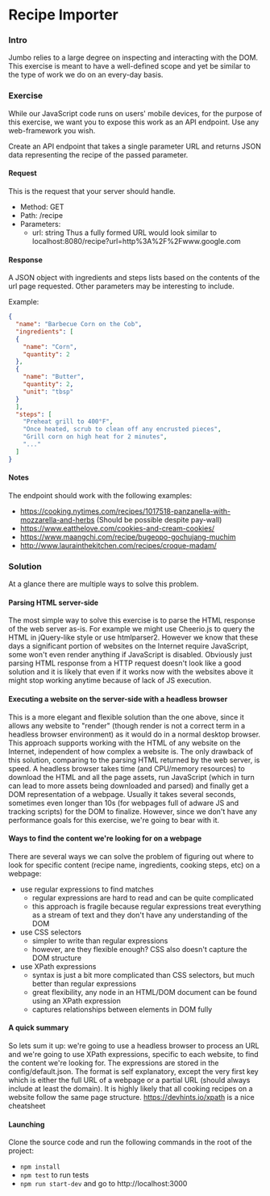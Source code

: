 # Recipe Importer
### Intro
Jumbo relies to a large degree on inspecting and interacting with the DOM.
This exercise is meant to have a well-defined scope and yet be similar to the type of work we do on an every-day basis.

### Exercise
While our JavaScript code runs on users' mobile devices, for the purpose of this exercise, we want you to expose this work as an API endpoint. Use any web-framework you wish.

Create an API endpoint that takes a single parameter URL and returns JSON data representing the recipe of the passed parameter.

#### Request
This is the request that your server should handle.

- Method: GET
- Path: /recipe
- Parameters:
  - url: string
Thus a fully formed URL would look similar to localhost:8080/recipe?url=http%3A%2F%2Fwww.google.com

#### Response
A JSON object with ingredients and steps lists based on the contents of the url page requested. Other parameters may be interesting to include.

Example:

```json
{
  "name": "Barbecue Corn on the Cob",
  "ingredients": [
  {
    "name": "Corn",
    "quantity": 2
  },
  {
    "name": "Butter",
    "quantity": 2,
    "unit": "tbsp"
  }
  ],
  "steps": [
    "Preheat grill to 400°F",
    "Once heated, scrub to clean off any encrusted pieces",
    "Grill corn on high heat for 2 minutes",
    "..."
  ]
}
```

#### Notes
The endpoint should work with the following examples:
- https://cooking.nytimes.com/recipes/1017518-panzanella-with-mozzarella-and-herbs (Should be possible despite pay-wall)
- https://www.eatthelove.com/cookies-and-cream-cookies/
- https://www.maangchi.com/recipe/bugeopo-gochujang-muchim
- http://www.laurainthekitchen.com/recipes/croque-madam/

### Solution
At a glance there are multiple ways to solve this problem.

#### Parsing HTML server-side
The most simple way to solve this exercise is to parse the HTML response of the web server as-is. For example we might use Cheerio.js to query the HTML in jQuery-like style or use htmlparser2. However we know that these days a significant portion of websites on the Internet require JavaScript, some won't even render anything if JavaScript is disabled. Obviously just parsing HTML response from a HTTP request doesn't look like a good solution and it is likely that even if it works now with the websites above it might stop working anytime because of lack of JS execution.

#### Executing a website on the server-side with a headless browser
This is a more elegant and flexible solution than the one above, since it allows any website to "render" (though render is not a correct term in a headless browser environment) as it would do in a normal desktop browser. This approach supports working with the HTML of any website on the Internet, independent of how complex a website is.
The only drawback of this solution, comparing to the parsing HTML returned by the web server, is speed. A headless browser takes time (and CPU/memory resources) to download the HTML and all the page assets, run JavaScript (which in turn can lead to more assets being downloaded and parsed) and finally get a DOM representation of a webpage. Usually it takes several seconds, sometimes even longer than 10s (for webpages full of adware JS and tracking scripts) for the DOM to finalize. However, since we don't have any performance goals for this exercise, we're going to bear with it.

#### Ways to find the content we're looking for on a webpage
There are several ways we can solve the problem of figuring out where to look for specific content (recipe name, ingredients, cooking steps, etc) on a webpage:

  - use regular expressions to find matches
    - regular expressions are hard to read and can be quite complicated
    - this approach is fragile because regular expressions treat everything as a stream of text and they don't have any understanding of the DOM
  - use CSS selectors
    - simpler to write than regular expressions
    - however, are they flexible enough? CSS also doesn't capture the DOM structure
  - use XPath expressions
    - syntax is just a bit more complicated than CSS selectors, but much better than regular expressions
    - great flexibility, any node in an HTML/DOM document can be found using an XPath expression
    - captures relationships between elements in DOM fully

#### A quick summary
So lets sum it up: we're going to use a headless browser to process an URL and we're going to use XPath expressions, specific to each website, to find the content we're looking for. The expressions are stored in the config/default.json. The format is self explanatory, except the very first key which is either the full URL of a webpage or a partial URL (should always include at least the domain). It is highly likely that all cooking recipes on a website follow the same page structure.
https://devhints.io/xpath is a nice cheatsheet

#### Launching
Clone the source code and run the following commands in the root of the project:
- `npm install`
- `npm test` to run tests
- `npm run start-dev` and go to http://localhost:3000
